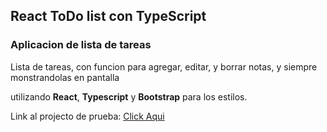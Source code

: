 ## React ToDo list con TypeScript

### Aplicacion de lista de tareas

Lista de tareas, con funcion para agregar, editar, y borrar notas, y siempre monstrandolas en pantalla

utilizando **React**, **Typescript** y **Bootstrap** para los estilos.

Link al projecto de prueba:  [Click Aqui](https://todo-list-ts-two.vercel.app/)
